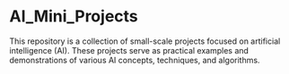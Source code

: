 # AI_Mini_Projects
This repository is a collection of small-scale projects focused on artificial intelligence (AI). These projects serve as practical examples and demonstrations of various AI concepts, techniques, and algorithms.